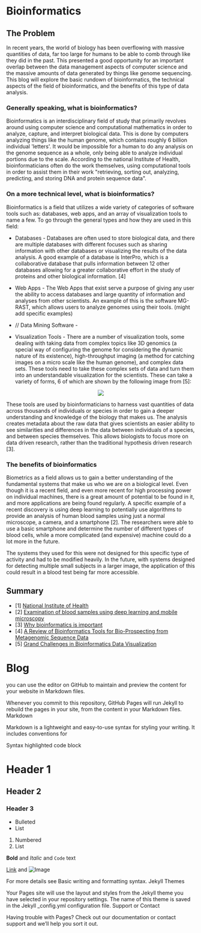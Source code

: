# Bioinformatics 

## The Problem
In recent years, the world of biology has been overflowing with massive quantities of data, far too large for humans to be able to comb through like they did in the past. This presented a good opportunity for an important overlap between the data management aspects of computer science and the massive amounts of data generated by things like genome sequencing. This blog will explore the basic rundown of bioinformatics, the technical aspects of the field of bioinformatics, and the benefits of this type of data analysis.

### Generally speaking, what is bioinformatics?
Bioinformatics is an interdisciplinary field of study that primarily revolves around using computer science and computational mathematics in order to analyze, capture, and interpret biological data. This is done by computers analyzing things like the human genome, which contains roughly 6 billion individual 'letters'. It would be impossible for a human to do any analysis on the genome sequence as a whole, only being able to analyze individual portions due to the scale. According to the national Institute of Health, bioinformaticians often do the work themselves, using computational tools in order to assist them in their work "retrieving, sorting out, analyzing, predicting, and storing DNA and protein sequence data".

### On a more technical level, what is bioinformatics?
Bioinformatics is a field that utilizes a wide variety of categories of software tools such as: databases, web apps, and an array of visualization tools to name a few. To go through the general types and how they are used in this field:

 - Databases - Databases are often used to store biological data, and there are multiple databases with different focuses such as sharing information with other databases or visualizing the results of the data analysis. A good example of a database is InterPro, which is a collaborative database that pulls information between 12 other databases allowing for a greater collaborative effort in the study of proteins and other biological information. [4]

 - Web Apps - The Web Apps that exist serve a purpose of giving any user the ability to access databases and large quantity of information and analyses from other scientists. An example of this is the software MG-RAST, which allows users to analyze genomes using their tools. (might add specific examples)

 - // Data Mining Software - 

 - Visualization Tools - There are a number of visualization tools, some dealing with taking data from complex topics like 3D genomics (a special way of configuring the genome for considering the dynamic nature of its existence), high-throughput imaging (a method for catching images on a micro scale like the human genome), and complex data sets. These tools need to take these complex sets of data and turn them into an understandable visualization for the scientists. These can take a variety of forms, 6 of which are shown by the following image from [5]:

<p align ="center">
 <img src="https://www.frontiersin.org/files/Articles/669186/fbinf-01-669186-HTML-r1/image_m/fbinf-01-669186-g002.jpg" />
</p>

These tools are used by bioinformaticians to harness vast quantities of data across thousands of individuals or species in order to gain a deeper understanding and knowledge of the biology that makes us. The analysis creates metadata about the raw data that gives scientists an easier ability to see similarities and differences in the data between individuals of a species, and between species themselves. This allows biologists to focus more on data driven research, rather than the traditional hypothesis driven research [3].

### The benefits of bioinformatics
Biometrics as a field allows us to gain a better understanding of the fundamental systems that make us who we are on a biological level. Even though it is a recent field, and even more recent for high processing power on individual machines, there is a great amount of potential to be found in it, and more applications are being found regularly. A specific example of a recent discovery is using deep learning to potentially use algorithms to provide an analysis of human blood samples using just a normal microscope, a camera, and a smartphone [2]. The researchers were able to use a basic smartphone and determine the number of different types of blood cells, while a more complicated (and expensive) machine could do a lot more in the future. 

The systems they used for this were not designed for this specific type of activity and had to be modified heavily. In the future, with systems designed for detecting multiple small subjects in a larger image, the application of this could result in a blood test being far more accessible.





## Summary


    

 - [1] [National Institute of Health](https://www.ncbi.nlm.nih.gov/pmc/articles/PMC1122955/) 
 - [2] [Examination of blood samples using deep learning and mobile microscopy](https://bmcbioinformatics.biomedcentral.com/articles/10.1186/s12859-022-04602-4) 
 - [3] [Why bioinformatics is important](https://www.earlham.ac.uk/articles/why-bioinformatics-important) 
 - [4] [A Review of Bioinformatics Tools for Bio-Prospecting from Metagenomic Sequence Data](https://www.frontiersin.org/articles/10.3389/fgene.2017.00023/full) 
 - [5] [Grand Challenges in Bioinformatics Data Visualization](https://www.frontiersin.org/articles/10.3389/fbinf.2021.669186/full)

# Blog
you can use the editor on GitHub to maintain and preview the content for your website in Markdown files.

Whenever you commit to this repository, GitHub Pages will run Jekyll to rebuild the pages in your site, from the content in your Markdown files.
Markdown

Markdown is a lightweight and easy-to-use syntax for styling your writing. It includes conventions for

Syntax highlighted code block

# Header 1
## Header 2
### Header 3

- Bulleted
- List

1. Numbered
2. List

**Bold** and _Italic_ and `Code` text

[Link](url) and ![Image](src)

For more details see Basic writing and formatting syntax.
Jekyll Themes

Your Pages site will use the layout and styles from the Jekyll theme you have selected in your repository settings. The name of this theme is saved in the Jekyll _config.yml configuration file.
Support or Contact

Having trouble with Pages? Check out our documentation or contact support and we’ll help you sort it out.
